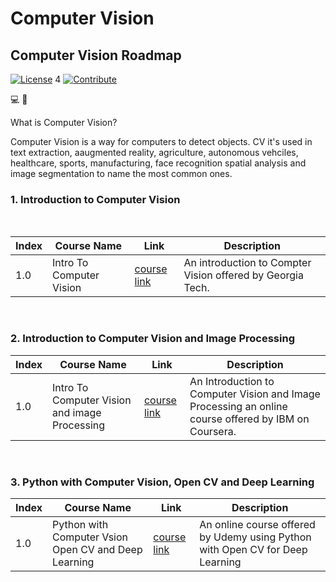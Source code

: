 # Computer Vision


## Computer Vision Roadmap 

[![License](https://img.shields.io/badge/License-CC0%201.0%20Universal-brightgreen.svg?style=flat-square)](https://github.com/66daysofdata/License)
4
[![Contribute](https://img.shields.io/badge/PRs-Contributions%20are%20Welcome-blue.svg?style=flat-square)](https://github.com/66daysofdata/Welcome-to-the-community)


💻 👀 

What is Computer Vision?

Computer Vision is a way for computers to detect objects.  CV it's used in text extraction, aaugmented reality, agriculture, autonomous vehciles, healthcare, sports, manufacturing, face recognition spatial analysis and image segmentation to name the most common ones. 





### 1. Introduction to Computer Vision 

<br>

| Index |  Course Name	| Link | Description |
| ----- | ------------------- | ----| ------------ |
| 1.0 | Intro To Computer Vision | [course link](https://www.udacity.com/course/introduction-to-computer-vision--ud810)| An introduction to Compter Vision offered by Georgia Tech. |

<br>

### 2. Introduction to Computer Vision and Image Processing

| Index |  Course Name	| Link | Description |
| ----- | ------------------- | ----| ------------ |
| 1.0 | Intro To Computer Vision and image Processing | [course link](https://www.coursera.org/learn/introduction-computer-vision-watson-opencv)| An Introduction to Computer Vision and Image Processing an online course offered by IBM on Coursera. |


<br>

### 3. Python with Computer Vision, Open CV and Deep Learning 

| Index |  Course Name	| Link | Description |
| ----- | ------------------- | ----| ------------ |
| 1.0 | Python with Computer Vsion Open CV and Deep Learning | [course link](https://www.udemy.com/course/python-for-computer-vision-with-opencv-and-deep-learning/)| An online course offered by Udemy using Python with Open CV for Deep Learning |










